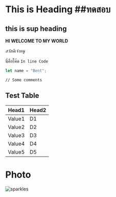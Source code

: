 # This is Heading ##ทดสอบ

## this is sup heading

**HI WELCOME TO MY WORLD**

_สวัสดีเจ้าหนู_

นี่คือโค๊ด `In line Code`

```javascript
let name = "Bent";
```

    // Some comments

## Test Table

| Head1  | Head2 |
| ------ | ----- |
| Value1 | D1    |
| Value2 | D2    |
| Value3 | D3    |
| Value4 | D4    |
| Value5 | D5    |

# Photo

![sparkles](https://images.pexels.com/photos/207962/pexels-photo-207962.jpeg?cs=srgb&dl=pexels-pixabay-207962.jpg&fm=jpg)
